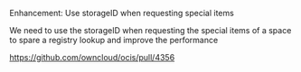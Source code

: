 Enhancement: Use storageID when requesting special items

We need to use the storageID when requesting the special items of a space to spare a registry lookup and improve the performance

https://github.com/owncloud/ocis/pull/4356
